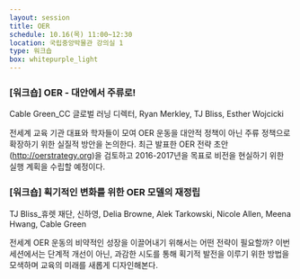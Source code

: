 ```yaml
---
layout: session
title: OER
schedule: 10.16(목) 11:00~12:30
location: 국립중앙박물관 강의실 1
type: 워크숍
box: whitepurple_light
---
```


### [워크숍] OER - 대안에서 주류로!

Cable Green_CC 글로벌 러닝 디렉터, Ryan Merkley, TJ Bliss, Esther Wojcicki

전세계 교육 기관 대표와 학자들이 모여 OER 운동을 대안적 정책이 아닌 주류 정책으로 확장하기 위한 실질적 방안을 논의한다. 최근 발표한 OER 전략 초안(http://oerstrategy.org)을 검토하고 2016-2017년을 목표로 비전을 현실하기 위한 실행 계획을 수립할 예정이다.





### [워크숍] 획기적인 변화를 위한 OER 모델의 재정립

TJ Bliss_휴렛 재단, 신하영, Delia Browne, Alek Tarkowski, Nicole Allen, Meena Hwang, Cable Green

전세계 OER 운동의 비약적인 성장을 이끌어내기 위해서는 어떤 전략이 필요할까? 이번 세션에서는 단계적 개선이 아닌, 과감한 시도를 통해 획기적 발전을 이루기 위한 방법을 모색하며 교육의 미래를 새롭게 디자인해본다.

